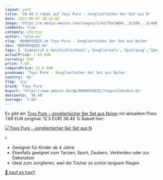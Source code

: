 ```yaml
---
layout: post
title: '38.48 % rabat auf Toys Pure - Jongliertücher 6er Set aus N'
date: 2021-06-07 10:32:02
image: 'https://m.media-amazon.com/images/I/41CfBx2WQHL._SL500_._SL400_.jpg'
comments: true
category: ofertas
author: 'tole.es'
slug: 'B000OVQQZS-de Toys Pure - Jongliertücher 6er Set aus Nylon'
sku: 'B000OVQQZS-de'
tags: [ 'Gymnastik & Geschicklichkeit','Jongliersets','Spielzeug','Sport & Outdoor','toys pure', ]
actualPrice: 7.69 EUR
currency: EUR
price: 7.69
comparePrice: 12.5 EUR
prodname: 'Toys Pure - Jongliertücher 6er Set aus Nylon'
country: 'de'
flag: '🇩🇪'
brand: 'Toys Pure'
buyurl: 'https://www.amazon.de/dp/B000OVQQZS/?tag=tolees0ca-21'
descuento: '38.48'
average: '7.69'
---
```


Es gibt ein [Toys Pure - Jongliertücher 6er Set aus Nylon](https://www.amazon.de/dp/B000OVQQZS/?tag=tolees0ca-21) mit aktuellem Preis 7.69 EUR (original: 12.5 EUR) 38.48 % Rabatt hier:

[![Toys Pure - Jongliertücher 6er Set aus N](https://m.media-amazon.com/images/I/41CfBx2WQHL._SL500_._SL400_.jpg)](https://www.amazon.de/dp/B000OVQQZS/?tag=tolees0ca-21)

ℹ️:

- Geeignet für Kinder ab 4 Jahre
- Ebenfalls geeignet zum Tanzen, Sport, Zaubern, Verkleiden oder zur Dekoration
- Ideal zum Jonglieren, weil die Tücher so schön langsam fliegen

[🛒 kauf es hier!!](https://www.amazon.de/dp/B000OVQQZS/?tag=tolees0ca-21)
